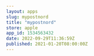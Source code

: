 ```yaml
---
layout: apps
slug: mypostnord
title: "mypostnord"
store: apple
app_id: 1534563432
date: 2022-09-29T11:36:59Z
published: 2021-01-20T08:00:00Z
---
```

